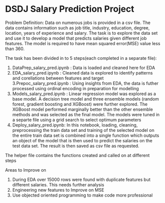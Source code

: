 # DSDJ Salary Prediction Project
Problem Definition: Data on numerous jobs is provided in a csv file. The data contains information such as job title, industry, education, degree, location, years of experience and salary. The task is to explore the data set and use it to develop a model that predicts salaries given different job features. The model is required to have mean squared error(MSE) value less than 360.   

The task has been divided in to 5 steps(each completed in a separate file):

1. DataPrep_salary_pred.ipynb : Data is loaded and cleaned here for EDA
2. EDA_salary_pred.ipynb : Cleaned data is explored to identify patterns and corellations between features and target
3.Prepoc_salary_pred.ipynb : Using insights from EDA, the data is futher processed using ordinal encoding in preparation for modelling
4. Models_salary_pred.ipynb : Linear regression model was explored as a base model. A decision tree model and three ensemble models (random forest, gradient boosting and XGBoost) were further explored. The XGBoost model performed marginally better than the other ensemble methods and was selected as the final model. The models were tuned in a separte file using a grid search to select optimum parameters
5. Deploy_salary_pred.ipynb: In this notebook, loading, cleaning, preprocessing the train data set and training of the selected model on the entire train data set is combined into a single function which outputs an object of the model that is then used to predict the salaries on the test data set. The result is then saved as csv file as requested.

The helper file contains the functions created and called on at different steps

Areas to Improve on
1. During EDA over 15000 rows were found with duplicate features but different salaries. This needs further analysis
2. Engineering new features to Improve on MSE
3. Use objected oriented programming to make code more professional




